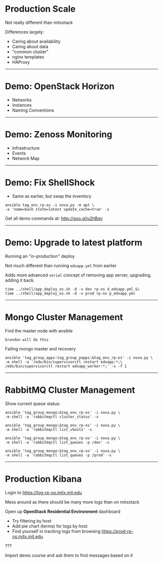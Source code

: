 # Production Scale

Not really different than mitxstack

Differences largely:
 - Caring about availability
 - Caring about data
 - "common cluster"
 - nginx templates
 - HAProxy

---

# Demo: OpenStack Horizon

- Networks
- Instances
- Naming Conventions

---

# Demo: Zenoss Monitoring

- Infrastructure
- Events
- Network Map

---

# Demo: Fix ShellShock

- Same as earlier, but swap the inventory
```terminal
ansible tag_env_rp-os -i nova.py -m apt \
-a 'name=bash state=latest update_cache=true' -s
```

Get all demo commands at: http://goo.gl/u2hBqy

---

# Demo: Upgrade to latest platform

Running an "in-production" deploy

Not much different than running `edxapp.yml` from earlier

Adds more advanced `serial` concept of removing app server,
upgrading, adding it back.

```terminal
time ../shell/app_deploy_os.sh -d -v dev rp-os d_edxapp.yml &\
time ../shell/app_deploy_os.sh -d -v prod rp-os p_edxapp.yml
```

---

# Mongo Cluster Management

Find the master node with ansible

```terminal
brandon will do this
```

Failing mongo master and recovery

```terminal
ansible 'tag_group_apps:tag_group_papps:&tag_env_rp-os' -i nova.py \
-m shell -a '/edx/bin/supervisorctl restart edxapp:*;\
/edx/bin/supervisorctl restart edxapp_worker:*;' -s -f 1
```


---

# RabbitMQ Cluster Management

Show current queue status:

```terminal
ansible 'tag_group_mongo:&tag_env_rp-os' -i nova.py \
-m shell -a 'rabbitmqctl cluster_status' -s
```

```terminal
ansible 'tag_group_mongo:&tag_env_rp-os' -i nova.py \
-m shell -a 'rabbitmqctl list_vhosts' -s
```

```terminal
ansible 'tag_group_mongo:&tag_env_rp-os' -i nova.py \
-m shell -a 'rabbitmqctl list_queues -p /dev' -s
```

```terminal
ansible 'tag_group_mongo:&tag_env_rp-os' -i nova.py \
-m shell -a 'rabbitmqctl list_queues -p /prod' -s
```

---

# Production Kibana

Login to https://log-rp-os.mitx.mit.edu

Mess around as there should be many more logs than on mitxstack

Open up **OpenStack Residential Environment** dashboard

- Try filtering by host
- Add pie chart (terms) for logs by host
- Find yourself in tracking logs from browsing
  https://prod-rp-os.mitx.mit.edu


???

Import demo course and ask them to find messages based on it
